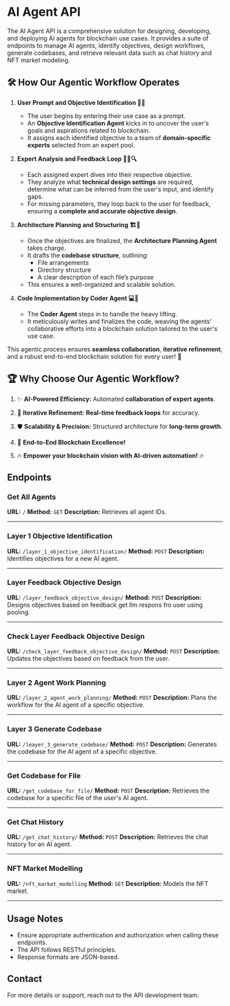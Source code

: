 # AI Agent API

The AI Agent API is a comprehensive solution for designing, developing, and deploying AI agents for blockchain use cases. It provides a suite of endpoints to manage AI agents, identify objectives, design workflows, generate codebases, and retrieve relevant data such as chat history and NFT market modeling.

## 🛠️ **How Our Agentic Workflow Operates**

1. **User Prompt and Objective Identification 🤔✨**

   - The user begins by entering their use case as a prompt.
   - An **Objective Identification Agent** kicks in to uncover the user's goals and aspirations related to blockchain.
   - It assigns each identified objective to a team of **domain-specific experts** selected from an expert pool.

2. **Expert Analysis and Feedback Loop 🧑‍💻🔍**

   - Each assigned expert dives into their respective objective.
   - They analyze what **technical design settings** are required, determine what can be inferred from the user's input, and identify gaps.
   - For missing parameters, they loop back to the user for feedback, ensuring a **complete and accurate objective design**.

3. **Architecture Planning and Structuring 🏗️📂**

   - Once the objectives are finalized, the **Architecture Planning Agent** takes charge.
   - It drafts the **codebase structure**, outlining:
     - File arrangements
     - Directory structure
     - A clear description of each file’s purpose
   - This ensures a well-organized and scalable solution.

4. **Code Implementation by Coder Agent 💻🤖**
   - The **Coder Agent** steps in to handle the heavy lifting.
   - It meticulously writes and finalizes the code, weaving the agents' collaborative efforts into a blockchain solution tailored to the user's use case.

This agentic process ensures **seamless collaboration**, **iterative refinement**, and a robust end-to-end blockchain solution for every user! 🚀

## 🏆 **Why Choose Our Agentic Workflow?**

1. ✨ **AI-Powered Efficiency:** Automated **collaboration of expert agents**.

2. 🔄 **Iterative Refinement:** **Real-time feedback loops** for accuracy.

3. 🛡 **Scalability & Precision:** Structured architecture for **long-term growth**.

4. 🚀 **End-to-End Blockchain Excellence!**

5. 🔥 **Empower your blockchain vision with AI-driven automation!** 🔥

## Endpoints

### Get All Agents

**URL:** `/`
**Method:** `GET`
**Description:** Retrieves all agent IDs.

---

### Layer 1 Objective Identification

**URL:** `/layer_1_objective_identification/`
**Method:** `POST`
**Description:** Identifies objectives for a new AI agent.

---

### Layer Feedback Objective Design

**URL:** `/layer_feedback_objective_design/`
**Method:** `POST`
**Description:** Designs objectives based on feedback get llm respons fro user using pooling.

---

### Check Layer Feedback Objective Design

**URL:** `/check_layer_feedback_objective_design/`
**Method:** `POST`
**Description:** Updates the objectives based on feedback from the user.

---

### Layer 2 Agent Work Planning

**URL:** `/layer_2_agent_work_planning/`
**Method:** `POST`
**Description:** Plans the workflow for the AI agent of a specific objective.

---

### Layer 3 Generate Codebase

**URL:** `/leayer_3_generate_codebase/`
**Method:** `POST`
**Description:** Generates the codebase for the AI agent of a specific objective.

---

### Get Codebase for File

**URL:** `/get_codebase_for_file/`
**Method:** `POST`
**Description:** Retrieves the codebase for a specific file of the user's AI agent.

---

### Get Chat History

**URL:** `/get_chat_history/`
**Method:** `POST`
**Description:** Retrieves the chat history for an AI agent.

---

### NFT Market Modelling

**URL:** `/nft_market_modelling`
**Method:** `GET`
**Description:** Models the NFT market.

---

## Usage Notes

- Ensure appropriate authentication and authorization when calling these endpoints.
- The API follows RESTful principles.
- Response formats are JSON-based.

## Contact

For more details or support, reach out to the API development team.
